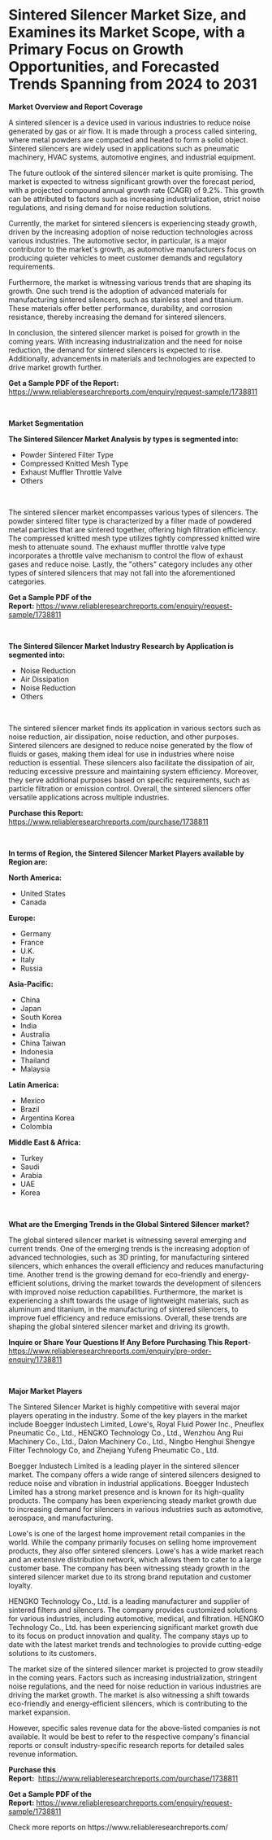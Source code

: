 <p><h1>Sintered Silencer Market Size, and Examines its Market Scope, with a Primary Focus on Growth Opportunities, and Forecasted Trends Spanning from 2024 to 2031</h1></p><p><strong>Market Overview and Report Coverage</strong></p>
<p><p>A sintered silencer is a device used in various industries to reduce noise generated by gas or air flow. It is made through a process called sintering, where metal powders are compacted and heated to form a solid object. Sintered silencers are widely used in applications such as pneumatic machinery, HVAC systems, automotive engines, and industrial equipment.</p><p>The future outlook of the sintered silencer market is quite promising. The market is expected to witness significant growth over the forecast period, with a projected compound annual growth rate (CAGR) of 9.2%. This growth can be attributed to factors such as increasing industrialization, strict noise regulations, and rising demand for noise reduction solutions.</p><p>Currently, the market for sintered silencers is experiencing steady growth, driven by the increasing adoption of noise reduction technologies across various industries. The automotive sector, in particular, is a major contributor to the market's growth, as automotive manufacturers focus on producing quieter vehicles to meet customer demands and regulatory requirements.</p><p>Furthermore, the market is witnessing various trends that are shaping its growth. One such trend is the adoption of advanced materials for manufacturing sintered silencers, such as stainless steel and titanium. These materials offer better performance, durability, and corrosion resistance, thereby increasing the demand for sintered silencers.</p><p>In conclusion, the sintered silencer market is poised for growth in the coming years. With increasing industrialization and the need for noise reduction, the demand for sintered silencers is expected to rise. Additionally, advancements in materials and technologies are expected to drive market growth further.</p></p>
<p><strong>Get a Sample PDF of the Report:</strong> <a href="https://www.reliableresearchreports.com/enquiry/request-sample/1738811">https://www.reliableresearchreports.com/enquiry/request-sample/1738811</a></p>
<p>&nbsp;</p>
<p><strong>Market Segmentation</strong></p>
<p><strong>The Sintered Silencer Market Analysis by types is segmented into:</strong></p>
<p><ul><li>Powder Sintered Filter Type</li><li>Compressed Knitted Mesh Type</li><li>Exhaust Muffler Throttle Valve</li><li>Others</li></ul></p>
<p>&nbsp;</p>
<p><p>The sintered silencer market encompasses various types of silencers. The powder sintered filter type is characterized by a filter made of powdered metal particles that are sintered together, offering high filtration efficiency. The compressed knitted mesh type utilizes tightly compressed knitted wire mesh to attenuate sound. The exhaust muffler throttle valve type incorporates a throttle valve mechanism to control the flow of exhaust gases and reduce noise. Lastly, the "others" category includes any other types of sintered silencers that may not fall into the aforementioned categories.</p></p>
<p><strong>Get a Sample PDF of the Report:</strong>&nbsp;<a href="https://www.reliableresearchreports.com/enquiry/request-sample/1738811">https://www.reliableresearchreports.com/enquiry/request-sample/1738811</a></p>
<p>&nbsp;</p>
<p><strong>The Sintered Silencer Market Industry Research by Application is segmented into:</strong></p>
<p><ul><li>Noise Reduction</li><li>Air Dissipation</li><li>Noise Reduction</li><li>Others</li></ul></p>
<p>&nbsp;</p>
<p><p>The sintered silencer market finds its application in various sectors such as noise reduction, air dissipation, noise reduction, and other purposes. Sintered silencers are designed to reduce noise generated by the flow of fluids or gases, making them ideal for use in industries where noise reduction is essential. These silencers also facilitate the dissipation of air, reducing excessive pressure and maintaining system efficiency. Moreover, they serve additional purposes based on specific requirements, such as particle filtration or emission control. Overall, the sintered silencers offer versatile applications across multiple industries.</p></p>
<p><strong>Purchase this Report:</strong>&nbsp; <a href="https://www.reliableresearchreports.com/purchase/1738811">https://www.reliableresearchreports.com/purchase/1738811</a></p>
<p>&nbsp;</p>
<p><strong>In terms of Region, the Sintered Silencer Market Players available by Region are:</strong></p>
<p>
    <p> <strong> North America: </strong>
        <ul>
            <li>United States</li>
            <li>Canada</li>
        </ul>
        </p> 
    <p> <strong> Europe: </strong>
        <ul>
            <li>Germany</li>
            <li>France</li>
            <li>U.K.</li>
            <li>Italy</li>
            <li>Russia</li>
        </ul>
        </p> 
    <p> <strong> Asia-Pacific: </strong>
        <ul>
            <li>China</li>
            <li>Japan</li>
            <li>South Korea</li>
            <li>India</li>
            <li>Australia</li>
            <li>China Taiwan</li>
            <li>Indonesia</li>
            <li>Thailand</li>
            <li>Malaysia</li>
        </ul>
        </p> 
    <p> <strong> Latin America: </strong>
        <ul>
            <li>Mexico</li>
            <li>Brazil</li>
            <li>Argentina Korea</li>
            <li>Colombia</li>
        </ul>
        </p> 
    <p> <strong> Middle East & Africa: </strong>
        <ul>
            <li>Turkey</li>
            <li>Saudi</li>
            <li>Arabia</li>
            <li>UAE</li>
            <li>Korea</li>
        </ul>
    </p>
    </p>
<p>&nbsp;</p>
<p><strong>What are the Emerging Trends in the Global Sintered Silencer market?</strong></p>
<p><p>The global sintered silencer market is witnessing several emerging and current trends. One of the emerging trends is the increasing adoption of advanced technologies, such as 3D printing, for manufacturing sintered silencers, which enhances the overall efficiency and reduces manufacturing time. Another trend is the growing demand for eco-friendly and energy-efficient solutions, driving the market towards the development of silencers with improved noise reduction capabilities. Furthermore, the market is experiencing a shift towards the usage of lightweight materials, such as aluminum and titanium, in the manufacturing of sintered silencers, to improve fuel efficiency and reduce emissions. Overall, these trends are shaping the global sintered silencer market and driving its growth.</p></p>
<p><strong>Inquire or Share Your Questions If Any Before Purchasing This Report</strong>- <a href="https://www.reliableresearchreports.com/enquiry/pre-order-enquiry/1738811">https://www.reliableresearchreports.com/enquiry/pre-order-enquiry/1738811</a></p>
<p>&nbsp;</p>
<p><strong>Major Market Players</strong></p>
<p><p>The Sintered Silencer Market is highly competitive with several major players operating in the industry. Some of the key players in the market include Boegger Industech Limited, Lowe's, Royal Fluid Power Inc., Pneuflex Pneumatic Co., Ltd., HENGKO Technology Co., Ltd., Wenzhou Ang Rui Machinery Co., Ltd., Dalon Machinery Co., Ltd., Ningbo Henghui Shengye Filter Technology Co, and Zhejiang Yufeng Pneumatic Co., Ltd.</p><p>Boegger Industech Limited is a leading player in the sintered silencer market. The company offers a wide range of sintered silencers designed to reduce noise and vibration in industrial applications. Boegger Industech Limited has a strong market presence and is known for its high-quality products. The company has been experiencing steady market growth due to increasing demand for silencers in various industries such as automotive, aerospace, and manufacturing.</p><p>Lowe's is one of the largest home improvement retail companies in the world. While the company primarily focuses on selling home improvement products, they also offer sintered silencers. Lowe's has a wide market reach and an extensive distribution network, which allows them to cater to a large customer base. The company has been witnessing steady growth in the sintered silencer market due to its strong brand reputation and customer loyalty.</p><p>HENGKO Technology Co., Ltd. is a leading manufacturer and supplier of sintered filters and silencers. The company provides customized solutions for various industries, including automotive, medical, and filtration. HENGKO Technology Co., Ltd. has been experiencing significant market growth due to its focus on product innovation and quality. The company stays up to date with the latest market trends and technologies to provide cutting-edge solutions to its customers.</p><p>The market size of the sintered silencer market is projected to grow steadily in the coming years. Factors such as increasing industrialization, stringent noise regulations, and the need for noise reduction in various industries are driving the market growth. The market is also witnessing a shift towards eco-friendly and energy-efficient silencers, which is contributing to the market expansion.</p><p>However, specific sales revenue data for the above-listed companies is not available. It would be best to refer to the respective company's financial reports or consult industry-specific research reports for detailed sales revenue information.</p></p>
<p><strong>Purchase this Report:</strong>&nbsp;&nbsp;<a href="https://www.reliableresearchreports.com/purchase/1738811">https://www.reliableresearchreports.com/purchase/1738811</a></p>
<p></p>
<p><strong>Get a Sample PDF of the Report:</strong>&nbsp;<a href="https://www.reliableresearchreports.com/enquiry/request-sample/1738811">https://www.reliableresearchreports.com/enquiry/request-sample/1738811</a></p>
<p>Check more reports on https://www.reliableresearchreports.com/</p>